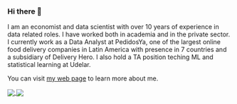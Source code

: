 ### Hi there 👋

I am an economist and data scientist with over 10 years of experience in data related roles. I have worked both in academia and in the private sector. I currently work as a Data Analyst at PedidosYa, one of the largest online food delivery companies in Latin America with presence in 7 countries and a subsidiary of Delivery Hero. I also hold a TA position teching ML and statistical learning at Udelar.

You can visit [my web page](https://danielczarnievicz.netlify.app/portfolio/) to learn more about me.

<a href="https://github.com/anuraghazra/github-readme-stats">
  <img align="center" src="https://github-readme-stats.vercel.app/api?username=daczarne&hide=stars,prs&count_private=true&show_icons=true&theme=radical&include_all_commits=true&custom_title=GitHub%20Stats" />
</a>
<a href="https://github.com/anuraghazra/convoychat">
  <img align="center" src="https://github-readme-stats.vercel.app/api/top-langs/?username=daczarne&langs_count=10&layout=compact&theme=radical&exclude_repo=cv_spanish" />
</a>
